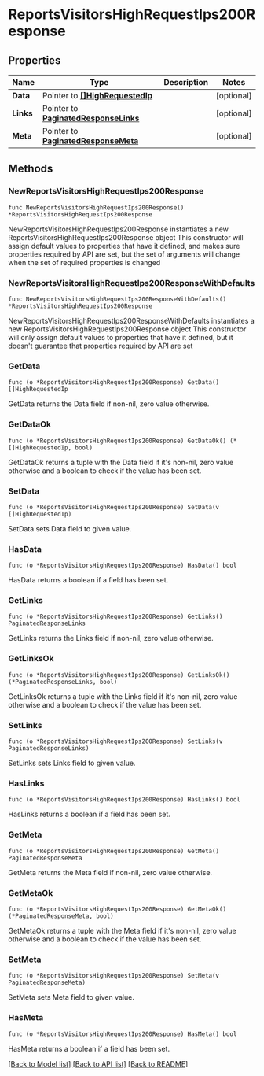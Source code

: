 # ReportsVisitorsHighRequestIps200Response

## Properties

Name | Type | Description | Notes
------------ | ------------- | ------------- | -------------
**Data** | Pointer to [**[]HighRequestedIp**](HighRequestedIp.md) |  | [optional] 
**Links** | Pointer to [**PaginatedResponseLinks**](PaginatedResponseLinks.md) |  | [optional] 
**Meta** | Pointer to [**PaginatedResponseMeta**](PaginatedResponseMeta.md) |  | [optional] 

## Methods

### NewReportsVisitorsHighRequestIps200Response

`func NewReportsVisitorsHighRequestIps200Response() *ReportsVisitorsHighRequestIps200Response`

NewReportsVisitorsHighRequestIps200Response instantiates a new ReportsVisitorsHighRequestIps200Response object
This constructor will assign default values to properties that have it defined,
and makes sure properties required by API are set, but the set of arguments
will change when the set of required properties is changed

### NewReportsVisitorsHighRequestIps200ResponseWithDefaults

`func NewReportsVisitorsHighRequestIps200ResponseWithDefaults() *ReportsVisitorsHighRequestIps200Response`

NewReportsVisitorsHighRequestIps200ResponseWithDefaults instantiates a new ReportsVisitorsHighRequestIps200Response object
This constructor will only assign default values to properties that have it defined,
but it doesn't guarantee that properties required by API are set

### GetData

`func (o *ReportsVisitorsHighRequestIps200Response) GetData() []HighRequestedIp`

GetData returns the Data field if non-nil, zero value otherwise.

### GetDataOk

`func (o *ReportsVisitorsHighRequestIps200Response) GetDataOk() (*[]HighRequestedIp, bool)`

GetDataOk returns a tuple with the Data field if it's non-nil, zero value otherwise
and a boolean to check if the value has been set.

### SetData

`func (o *ReportsVisitorsHighRequestIps200Response) SetData(v []HighRequestedIp)`

SetData sets Data field to given value.

### HasData

`func (o *ReportsVisitorsHighRequestIps200Response) HasData() bool`

HasData returns a boolean if a field has been set.

### GetLinks

`func (o *ReportsVisitorsHighRequestIps200Response) GetLinks() PaginatedResponseLinks`

GetLinks returns the Links field if non-nil, zero value otherwise.

### GetLinksOk

`func (o *ReportsVisitorsHighRequestIps200Response) GetLinksOk() (*PaginatedResponseLinks, bool)`

GetLinksOk returns a tuple with the Links field if it's non-nil, zero value otherwise
and a boolean to check if the value has been set.

### SetLinks

`func (o *ReportsVisitorsHighRequestIps200Response) SetLinks(v PaginatedResponseLinks)`

SetLinks sets Links field to given value.

### HasLinks

`func (o *ReportsVisitorsHighRequestIps200Response) HasLinks() bool`

HasLinks returns a boolean if a field has been set.

### GetMeta

`func (o *ReportsVisitorsHighRequestIps200Response) GetMeta() PaginatedResponseMeta`

GetMeta returns the Meta field if non-nil, zero value otherwise.

### GetMetaOk

`func (o *ReportsVisitorsHighRequestIps200Response) GetMetaOk() (*PaginatedResponseMeta, bool)`

GetMetaOk returns a tuple with the Meta field if it's non-nil, zero value otherwise
and a boolean to check if the value has been set.

### SetMeta

`func (o *ReportsVisitorsHighRequestIps200Response) SetMeta(v PaginatedResponseMeta)`

SetMeta sets Meta field to given value.

### HasMeta

`func (o *ReportsVisitorsHighRequestIps200Response) HasMeta() bool`

HasMeta returns a boolean if a field has been set.


[[Back to Model list]](HOW-TO.md#documentation-for-models) [[Back to API list]](HOW-TO.md#documentation-for-api-endpoints) [[Back to README]](HOW-TO.md)


